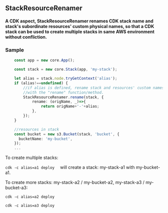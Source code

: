 ## StackResourceRenamer
#### A CDK aspect, StackResourceRenamer renames CDK stack name and stack's subordinate resources' custom physical names, so that a CDK stack can be used to create multiple stacks in same AWS environment without confliction.


### Sample


```ts
    const app = new core.App();

    const stack = new core.Stack(app, 'my-stack');

    let alias = stack.node.tryGetContext('alias');
    if (alias!==undefined) {
        //if alias is defined, rename stack and resources' custom names
        //with the "rename" function/method.
        StackResourceRenamer.rename(stack, {
            rename: (origName, _)=>{
                return origName+'-'+alias;
            },
        });
    }

    //resources in stack
    const bucket = new s3.Bucket(stack, 'bucket', {
      bucketName: 'my-bucket',
    });
    ... 

```

To create multiple stacks:

`cdk -c alias=a1 deploy  `
will create a stack: my-stack-a1 with my-bucket-a1.

To create more stacks: my-stack-a2 / my-bucket-a2, my-stack-a3 / my-bucket-a3:

`cdk -c alias=a2 deploy`

`cdk -c alias=a3 deploy`
